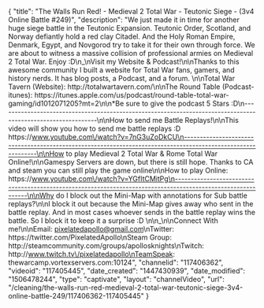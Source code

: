 {
    "title": "The Walls Run Red! - Medieval 2 Total War - Teutonic Siege - (3v4 Online Battle #249)",
    "description": "We just made it in time for another huge siege battle in the Teutonic Expansion.  Teutonic Order, Scotland, and Norway defiantly hold a red clay Citadel.   And the Holy Roman Empire, Denmark, Egypt, and Novgorod try to take it for their own through force.  We are about to witness a massive collision of  professional armies on Medieval 2 Total War.  Enjoy :D\n_\nVisit my Website & Podcast!\n\nThanks to this awesome community I built a website for Total War fans, gamers, and history nerds.  It has blog posts, a Podcast, and a forum.  \n\nTotal War Tavern (Website): http:\/\/totalwartavern.com\/\n\nThe Round Table (Podcast-itunes): https:\/\/itunes.apple.com\/us\/podcast\/round-table-total-war-gaming\/id1012071205?mt=2\n\n*Be sure to give the podcast 5 Stars :D\n-------------------------------------------------------------------------------------------------------------\n\nHow to send me Battle Replays!\n\nThis video will show you how to send me battle replays :D https:\/\/www.youtube.com\/watch?v=7nG3uZoDkCU\n-------------------------------------------------------------------------------------------------------------\n\nHow to play Medieval 2 Total War & Rome Total War Online!\n\nGamespy Servers are down, but there is still hope.  Thanks to CA and steam you can still play the game online\n\nHow to play Online: https:\/\/www.youtube.com\/watch?v=YGfItCMitPg\n-------------------------------------------------------------------------------------------------------------\n\nWhy do I block out the Mini-Map with annotations for Sub battle replays?\n\nI block it out because the Mini-Map gives away who sent in the battle replay.  And in most cases whoever sends in the battle replay wins the battle.  So I block it to keep it a surprise :D  \n\n_\n\nConnect With me!\n\nEmail: pixelatedapollo@gmail.com\nTwitter: https:\/\/twitter.com\/PixelatedApollo\nSteam Group:  http:\/\/steamcommunity.com\/groups\/apollosknights\nTwitch: http:\/\/www.twitch.tv\/pixelatedapollo\nTeamSpeak: thewarcamp.vortexservers.com:10124",
    "channelid": "117406362",
    "videoid": "117405445",
    "date_created": "1447430939",
    "date_modified": "1506478244",
    "type": "captivate",
    "layout": "channelVideo",
    "url": "\/cleaning\/the-walls-run-red-medieval-2-total-war-teutonic-siege-3v4-online-battle-249\/117406362-117405445"
}